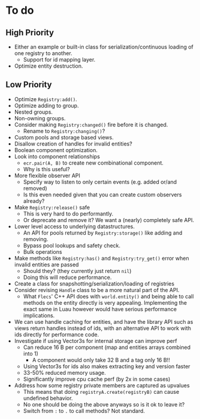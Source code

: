 # To do

## High Priority

- Either an example or built-in class for serialization/continuous loading of one registry to another.
  - Support for id mapping layer.
- Optimize entity destruction.

## Low Priority

- Optimize `Registry:add()`.
- Optimize adding to group.
- Nested groups.
- Non-owning groups.
- Consider making `Registry:changed()` fire before it is changed.
  - Rename to `Registry:changing()`?
- Custom pools and storage based views.
- Disallow creation of handles for invalid entities?
- Boolean component optimization.
- Look into component relationships
  - `ecr.pair(A, B)` to create new combinational component.
  - Why is this useful?
- More flexible observer API
  - Specify way to listen to only certain events (e.g. added or/and removed)
  - Is this even needed given that you can create custom observers already?
- Make `Registry:release()` safe
  - This is very hard to do performantly.
  - Or deprecate and remove it? We want a (nearly) completely safe API.
- Lower level access to underlying datastructures.
  - An API for pools returned by `Registry:storage()` like adding and removing.
  - Bypass pool lookups and safety check.
  - Bulk operations
- Make methods like `Registry:has()` and `Registry:try_get()` error when invalid entities are passed
  - Should they? (they currently just return `nil`)
  - Doing this will reduce performance.
- Create a class for snapshotting/serialization/loading of registries
- Consider revising `Handle` class to be a more natural part of the API.
  - What `Flecs`' C++ API does with `world.entity()` and being able to call
    methods on the entity directly is very appealing. Implementing the exact same
    in Luau however would have serious performance implications.
- We can use handle caching for entities, and have the library API such as views
  return handles instead of ids, with an alternative API to work with ids
  directly for performance code.
- Investigate if using Vector3s for internal storage can improve perf
  - Can reduce 16 B per component (map and entities arrays combined into 1)
    - A component would only take 32 B and a tag only 16 B!!
  - Using Vector3s for ids also makes extracting key and version faster
  - 33-50% reduced memory usage.
  - Significantly improve cpu cache perf (by 2x in some cases)
- Address how some registry private members are captured as upvalues
  - This means that doing `registryA.create(registryB)` can cause undefined behavior.
  - No one should be doing the above anyways so is it ok to leave it?
  - Switch from `:` to `.` to call methods? Not standard.
